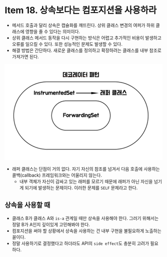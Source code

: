 # Item 18. 상속보다는 컴포지션을 사용하라

- 메서드 호출과 달리 상속은 캡슐화를 깨뜨린다. 상위 클래스 변경의 여퍼가 하위 클래스에 영향을 줄 수 있다는 의미이다.
- 상위 클래스 메서드 동작을 다시 구현하는 방식은 어렵고 추가적인 비용이 발생하고 오류를 일으킬 수 있다. 또한 성능적인 문제도 발생할 수 있다.
- 해결 방법은 간단하다. 새로운 클래스를 정의하고 확장하려는 클래스를 내부 참조로 가져가면 된다.

![Composition](./image/Composition.png)

- 래퍼 클래스는 단점이 거의 없다. 자기 자신의 참조를 넘겨서 다음 호출에 사용하는 콜백(callback) 프레임워크와는 어울리지 않는다.
  - 내부 객체가 자신이 감싸고 있는 래퍼를 모르기 때문에 래퍼가 아닌 자신을 넘기게 되기에 발생하는 문제이다. 이러한 문제를 `SELF` 문제라고 한다.

## 상속을 사용할 때

- 클래스 B가 클래스 A와 `is-a` 관계일 때만 상속을 사용해야 한다. 그러기 위해서는 정말 B가 A인지 깊이있게 고민해봐야 한다.
- 컴포지션을 써야 할 상황에서 상속을 사용하는 건 내부 구현을 불필요하게 노출하는 꼴이다.
- 정말 사용하기로 결정했다고 하더라도 API의 `side effect`도 충분히 고려가 필요하다.